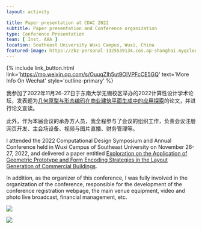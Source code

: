 ```yaml
---
layout: activity

title: Paper presentation at CDAC 2022
subtitle: Paper presentation and Conference organization
type: Conference Presentation
team: [ Inst. AAA ]
location: Southeast University Wuxi Campus, Wuxi, China
featured-image: https://zbz-personal-1325539134.cos.ap-shanghai.myqcloud.com/image/6B223441-B11F-48E4-8EEF-FD20941CD637_1.jpg
---
```


{% include link_button.html link='https://mp.weixin.qq.com/s/OuuqZIh5ut9OIVPFcCE5GQ' text='More Info On Wechat' style='outline-primary' %}

我参加了2022年11月26-27日于东南大学无锡校区举办的2022计算性设计学术论坛，发表题为[几何原型与形态编码在商业建筑平面生成中的应用探索](../publications/2022-11-27-strategies-commercial)的论文，并进行论文宣读。

此外，作为本届会议的承办方人员，我全程参与了会议的组织工作，负责会议注册网页开发、主会场设备、视频与图片直播、财务管理等。

I attended the 2022 Computational Design Symposium and Annual Conference held in Wuxi Campus of Southeast University on November
26-27, 2022, and delivered a paper entitled [Exploration on the Application of Geometric Prototype and Form Encoding Strategies in the Layout Generation of Commercial Buildings](../publications/2022-11-27-strategies-commercial).

In addition, as the organizer of this conference, I was fully involved in the organization of the conference,
responsible for the development of the conference registration webpage, the main venue equipment, video and photo
live broadcast, financial management, etc.

![](https://zbz-personal-1325539134.cos.ap-shanghai.myqcloud.com/image/6B223441-B11F-48E4-8EEF-FD20941CD637_1.jpg)

![](https://zbz-personal-1325539134.cos.ap-shanghai.myqcloud.com/image/c3f1f577b651038513e40f4afc867dcc.jpg)